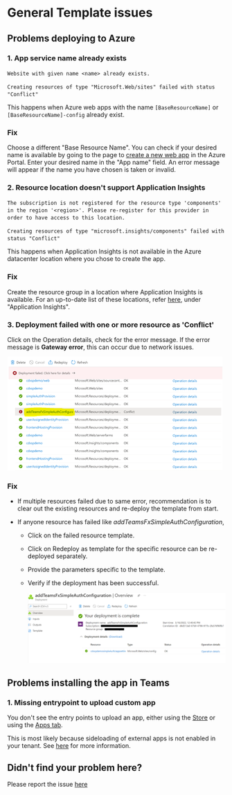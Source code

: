 # General Template issues

## Problems deploying to Azure

### 1. App service name already exists

`Website with given name <name> already exists.`

`Creating resources of type "Microsoft.Web/sites" failed with status "Conflict"`

This happens when Azure web apps with the name `[BaseResourceName]` or `[BaseResourceName]-config` already exist.

### Fix

Choose a different "Base Resource Name". You can check if your desired name is available by going to the page to [create a new web app](https://portal.azure.com/#create/Microsoft.WebSite) in the Azure Portal. Enter your desired name in the "App name" field. An error message will appear if the name you have chosen is taken or invalid.

### 2. Resource location doesn't support Application Insights

`The subscription is not registered for the resource type 'components' in the region '<region>'. Please re-register for this provider in order to have access to this location.`

`Creating resources of type "microsoft.insights/components" failed with status "Conflict"`

This happens when Application Insights is not available in the Azure datacenter location where you chose to create the app.

### Fix

Create the resource group in a location where Application Insights is available. For an up-to-date list of these locations, refer [here](https://azure.microsoft.com/en-us/global-infrastructure/services/?products=monitor), under "Application Insights".

### 3. Deployment failed with one or more resource as 'Conflict'

Click on the Operation details, check for the error message. If the error message is **Gateway error**, this can occur due to network issues.

![Gateway Error](images/Deployment_Failure.png)

### Fix

* If multiple resources failed due to same error, recommendation is to clear out the existing resources and re-deploy the template from start.
* If anyone resource has failed like _addTeamsFxSimpleAuthConfiguration_,

    * Click on the failed resource template. 
    * Click on Redeploy as template for the specific resource can be re-deployed separately.
    * Provide the parameters specific to the template.
    * Verify if the deployment has been successful.

        ![Deployment Success](images/Deployment_Success.png)


## Problems installing the app in Teams

### 1. Missing entrypoint to upload custom app

You don't see the entry points to upload an app, either using the [Store](https://docs.microsoft.com/en-us/microsoftteams/platform/concepts/apps/apps-upload#upload-your-package-into-a-team-or-conversation-using-the-store) or using the [Apps tab](https://docs.microsoft.com/en-us/microsoftteams/platform/concepts/apps/apps-upload#upload-your-package-into-a-team-using-the-apps-tab).

This is most likely because sideloading of external apps is not enabled in your tenant. See [here](https://docs.microsoft.com/en-us/microsoftteams/admin-settings) for more information.

## Didn't find your problem here?

Please report the issue [here](https://github.com/OfficeDev/microsoft-teams-emergency-operations-center/issues/new)

